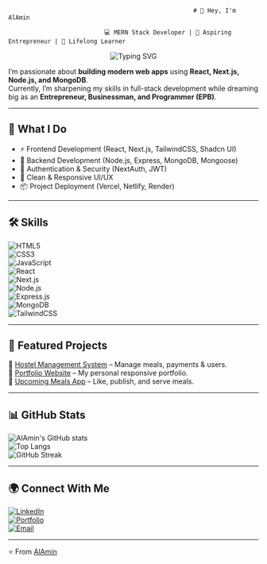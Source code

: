                                                         # 👋 Hey, I'm AlAmin  
 
                               💻 MERN Stack Developer | 🚀 Aspiring Entrepreneur | 🌱 Lifelong Learner 
  
<p align="center">
  <img src="https://readme-typing-svg.herokuapp.com?font=Fira+Code&size=28&duration=3000&color=2563EB&center=true&vCenter=true&lines=MERN+Stack+Developer;Aspiring+Entrepreneur;Lifelong+Learner" alt="Typing SVG" />
</p>


I’m passionate about **building modern web apps** using **React, Next.js, Node.js, and MongoDB**.  
Currently, I’m sharpening my skills in full-stack development while dreaming big as an **Entrepreneur, Businessman, and Programmer (EPB)**.  

---

## 🚀 What I Do  
- ⚡ Frontend Development (React, Next.js, TailwindCSS, Shadcn UI)  
- 🔗 Backend Development (Node.js, Express, MongoDB, Mongoose)  
- 🔐 Authentication & Security (NextAuth, JWT)  
- 🎨 Clean & Responsive UI/UX  
- 📦 Project Deployment (Vercel, Netlify, Render)  

---

## 🛠 Skills  

![HTML5](https://img.shields.io/badge/HTML5-E34F26?style=for-the-badge&logo=html5&logoColor=white)  
![CSS3](https://img.shields.io/badge/CSS3-1572B6?style=for-the-badge&logo=css3&logoColor=white)  
![JavaScript](https://img.shields.io/badge/JavaScript-323330?style=for-the-badge&logo=javascript&logoColor=F7DF1E)  
![React](https://img.shields.io/badge/React-20232A?style=for-the-badge&logo=react&logoColor=61DAFB)  
![Next.js](https://img.shields.io/badge/Next.js-000000?style=for-the-badge&logo=nextdotjs&logoColor=white)  
![Node.js](https://img.shields.io/badge/Node.js-339933?style=for-the-badge&logo=nodedotjs&logoColor=white)  
![Express.js](https://img.shields.io/badge/Express.js-404D59?style=for-the-badge)  
![MongoDB](https://img.shields.io/badge/MongoDB-4EA94B?style=for-the-badge&logo=mongodb&logoColor=white)  
![TailwindCSS](https://img.shields.io/badge/Tailwind_CSS-38B2AC?style=for-the-badge&logo=tailwind-css&logoColor=white)  

---

## 📂 Featured Projects  

🔹 [Hostel Management System](https://github.com/malamin59/hostel-management) – Manage meals, payments & users.  
🔹 [Portfolio Website](https://github.com/malamin59/portfolio) – My personal responsive portfolio.  
🔹 [Upcoming Meals App](https://github.com/malamin59/upcoming-meals) – Like, publish, and serve meals.  

---

## 📊 GitHub Stats  

![AlAmin's GitHub stats](https://github-readme-stats.vercel.app/api?username=malamin59&show_icons=true&theme=radical)  
![Top Langs](https://github-readme-stats.vercel.app/api/top-langs/?username=malamin59&layout=compact&theme=radical)  
![GitHub Streak](https://streak-stats.demolab.com?user=malamin59&theme=radical)  

---

## 🌍 Connect With Me  
[![LinkedIn](https://img.shields.io/badge/LinkedIn-0077B5?style=for-the-badge&logo=linkedin&logoColor=white)](https://www.linkedin.com/in/YOUR_LINKEDIN/)  
[![Portfolio](https://img.shields.io/badge/Portfolio-000000?style=for-the-badge&logo=vercel&logoColor=white)](https://YOUR_PORTFOLIO_LINK)  
[![Email](https://img.shields.io/badge/Email-D14836?style=for-the-badge&logo=gmail&logoColor=white)](mailto:YOUR_EMAIL@gmail.com)  

---
⭐️ From [AlAmin](https://github.com/malamin59)  
